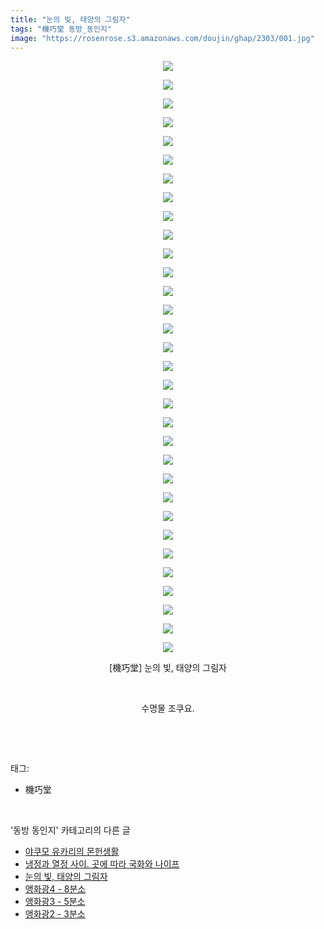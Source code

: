 ```yaml
---
title: "눈의 빛, 태양의 그림자"
tags: "機巧堂 동방_동인지"
image: "https://rosenrose.s3.amazonaws.com/doujin/ghap/2303/001.jpg"
---
```

<div class="article">
<p style="text-align: center; clear: none; float: none;"><img src="{{ site.imgserver1 }}/ghap/2303/001.jpg"/></p>
<p style="text-align: center; clear: none; float: none;"><img src="{{ site.imgserver1 }}/ghap/2303/002.jpg"/></p>
<p style="text-align: center; clear: none; float: none;"><img src="{{ site.imgserver1 }}/ghap/2303/003.jpg"/></p>
<p style="text-align: center; clear: none; float: none;"><img src="{{ site.imgserver1 }}/ghap/2303/004.jpg"/></p>
<p style="text-align: center; clear: none; float: none;"><img src="{{ site.imgserver1 }}/ghap/2303/005.jpg"/></p>
<p style="text-align: center; clear: none; float: none;"><img src="{{ site.imgserver1 }}/ghap/2303/006.jpg"/></p>
<p style="text-align: center; clear: none; float: none;"><img src="{{ site.imgserver1 }}/ghap/2303/007.jpg"/></p>
<p style="text-align: center; clear: none; float: none;"><img src="{{ site.imgserver1 }}/ghap/2303/008.jpg"/></p>
<p style="text-align: center; clear: none; float: none;"><img src="{{ site.imgserver1 }}/ghap/2303/009.jpg"/></p>
<p style="text-align: center; clear: none; float: none;"><img src="{{ site.imgserver1 }}/ghap/2303/010.jpg"/></p>
<p style="text-align: center; clear: none; float: none;"><img src="{{ site.imgserver1 }}/ghap/2303/011.jpg"/></p>
<p style="text-align: center; clear: none; float: none;"><img src="{{ site.imgserver1 }}/ghap/2303/012.jpg"/></p>
<p style="text-align: center; clear: none; float: none;"><img src="{{ site.imgserver1 }}/ghap/2303/013.jpg"/></p>
<p style="text-align: center; clear: none; float: none;"><img src="{{ site.imgserver1 }}/ghap/2303/014.jpg"/></p>
<p style="text-align: center; clear: none; float: none;"><img src="{{ site.imgserver1 }}/ghap/2303/015.jpg"/></p>
<p style="text-align: center; clear: none; float: none;"><img src="{{ site.imgserver1 }}/ghap/2303/016.jpg"/></p>
<p style="text-align: center; clear: none; float: none;"><img src="{{ site.imgserver1 }}/ghap/2303/017.jpg"/></p>
<p style="text-align: center; clear: none; float: none;"><img src="{{ site.imgserver1 }}/ghap/2303/018.jpg"/></p>
<p style="text-align: center; clear: none; float: none;"><img src="{{ site.imgserver1 }}/ghap/2303/019.jpg"/></p>
<p style="text-align: center; clear: none; float: none;"><img src="{{ site.imgserver1 }}/ghap/2303/020.jpg"/></p>
<p style="text-align: center; clear: none; float: none;"><img src="{{ site.imgserver1 }}/ghap/2303/021.jpg"/></p>
<p style="text-align: center; clear: none; float: none;"><img src="{{ site.imgserver1 }}/ghap/2303/022.jpg"/></p>
<p style="text-align: center; clear: none; float: none;"><img src="{{ site.imgserver1 }}/ghap/2303/023.jpg"/></p>
<p style="text-align: center; clear: none; float: none;"><img src="{{ site.imgserver1 }}/ghap/2303/024.jpg"/></p>
<p style="text-align: center; clear: none; float: none;"><img src="{{ site.imgserver1 }}/ghap/2303/025.jpg"/></p>
<p style="text-align: center; clear: none; float: none;"><img src="{{ site.imgserver1 }}/ghap/2303/026.jpg"/></p>
<p style="text-align: center; clear: none; float: none;"><img src="{{ site.imgserver1 }}/ghap/2303/027.jpg"/></p>
<p style="text-align: center; clear: none; float: none;"><img src="{{ site.imgserver1 }}/ghap/2303/028.jpg"/></p>
<p style="text-align: center; clear: none; float: none;"><img src="{{ site.imgserver1 }}/ghap/2303/029.jpg"/></p>
<p style="text-align: center; clear: none; float: none;"><img src="{{ site.imgserver1 }}/ghap/2303/030.jpg"/></p>
<p style="text-align: center; clear: none; float: none;"><img src="{{ site.imgserver1 }}/ghap/2303/031.jpg"/></p>
<p style="text-align: center; clear: none; float: none;"><img src="{{ site.imgserver1 }}/ghap/2303/032.jpg"/></p>
<p style="text-align: center; clear: none; float: none;">[機巧堂] 눈의 빛, 태양의 그림자</p>
<p style="text-align: center; clear: none; float: none;"><br/></p>
<p style="text-align: center; clear: none; float: none;">수명물 조쿠요.</p>
<p><br/></p>
</div><br/>
<div class="tagTrail">
<p>태그: </p>
<ul>
<li>機巧堂</li>
</ul>
</div><br/>
<div class="another">
<p>'동방 동인지' 카테고리의 다른 글</p>
<ul>
<li><a href="/ghap_2305">야쿠모 유카리의 몬헌생활</a></li>
<li><a href="/ghap_2304">냉정과 열정 사이. 곳에 따라 국화와 나이프</a></li>
<li><a href="/ghap_2303">눈의 빛, 태양의 그림자</a></li>
<li><a href="/ghap_2301">앵화광4 - 8분소</a></li>
<li><a href="/ghap_2300">앵화광3 - 5분소</a></li>
<li><a href="/ghap_2299">앵화광2 - 3분소</a></li>
</ul>
</div><br/>
<div class="cb_module cb_fluid">
<div class="cb_wrt cb_profile">
</div><!-- commentList close -->
</div><br/>
